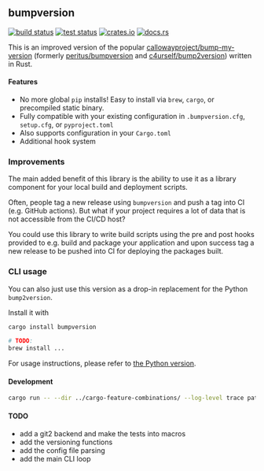## bumpversion

[<img alt="build status" src="https://img.shields.io/github/actions/workflow/status/romnn/cargo-bumpversion/build.yaml?branch=main&label=build">](https://github.com/romnn/cargo-bumpversion/actions/workflows/build.yaml)
[<img alt="test status" src="https://img.shields.io/github/actions/workflow/status/romnn/cargo-bumpversion/test.yaml?branch=main&label=test">](https://github.com/romnn/cargo-bumpversion/actions/workflows/test.yaml)
[<img alt="crates.io" src="https://img.shields.io/crates/v/bumpversion">](https://crates.io/crates/bumpversion)
[<img alt="docs.rs" src="https://img.shields.io/docsrs/bumpversion/latest?label=docs.rs">](https://docs.rs/taski)

This is an improved version of the popular [callowayproject/bump-my-version](https://github.com/callowayproject/bump-my-version) (formerly [peritus/bumpversion](https://github.com/peritus/bumpversion) and [c4urself/bump2version](https://github.com/c4urself/bump2version)) written in Rust.

#### Features

- No more global `pip` installs! Easy to install via `brew`, `cargo`, or precompiled static binary.
- Fully compatible with your existing configuration in `.bumpversion.cfg`, `setup.cfg`, or `pyproject.toml`
- Also supports configuration in your `Cargo.toml`
- Additional hook system

### Improvements

The main added benefit of this library is the ability to use it as a library component for your local build and deployment scripts.

Often, people tag a new release using `bumpversion` and push a tag into CI (e.g. GitHub actions).
But what if your project requires a lot of data that is not accessible from the CI/CD host?

You could use this library to write build scripts using the pre and post hooks provided to e.g. build and package your application and upon success tag a new release to be pushed into CI for deploying the packages built.

### CLI usage

You can also just use this version as a drop-in replacement for the Python `bump2version`.

Install it with

```bash
cargo install bumpversion

# TODO:
brew install ...
```

For usage instructions, please refer to [the Python version](https://github.com/callowayproject/bump-my-version).

#### Development

```bash
cargo run -- --dir ../cargo-feature-combinations/ --log-level trace patch
```

#### TODO

- add a git2 backend and make the tests into macros
- add the versioning functions
- add the config file parsing
- add the main CLI loop
